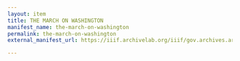 ```yaml
---
layout: item
title: THE MARCH ON WASHINGTON
manifest_name: the-march-on-washington
permalink: the-march-on-washington
external_manifest_url: https://iiif.archivelab.org/iiif/gov.archives.arc.49737/manifest.json

---
```

<!-- Add an essay or interpretive material below this line,
using HTML or markdown.  Do not modify this file above this line -->
